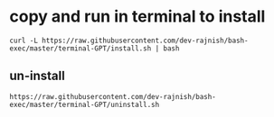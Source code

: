 # copy and run in terminal to install
```
curl -L https://raw.githubusercontent.com/dev-rajnish/bash-exec/master/terminal-GPT/install.sh | bash

```
## un-install
```
https://raw.githubusercontent.com/dev-rajnish/bash-exec/master/terminal-GPT/uninstall.sh
```
